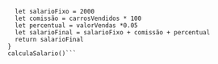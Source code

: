 ```unction calculaSalario(carrosVendidos, valorVendas) {
  let salarioFixo = 2000
  let comissão = carrosVendidos * 100
  let percentual = valorVendas *0.05
  let salarioFinal = salarioFixo + comissão + percentual
  return salarioFinal
}
calculaSalario()```